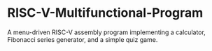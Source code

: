 # RISC-V-Multifunctional-Program
A menu-driven RISC-V assembly program implementing a calculator, Fibonacci series generator, and a simple quiz game.

